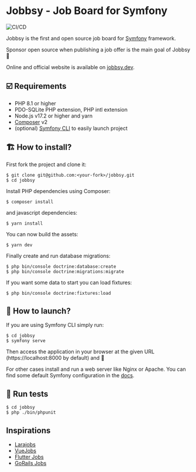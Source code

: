 # Jobbsy - Job Board for Symfony

![CI/CD](https://github.com/jobbsy-dev/jobbsy/actions/workflows/tests-build.yaml/badge.svg?branch=main)

Jobbsy is the first and open source job board for [Symfony](https://symfony.com) framework.

Sponsor open source when publishing a job offer is the main goal of Jobbsy 💙

Online and official website is available on [jobbsy.dev](https://jobbsy.dev).

## ☑️ Requirements

- PHP 8.1 or higher
- PDO-SQLite PHP extension, PHP intl extension
- Node.js v17.2 or higher and yarn
- [Composer](https://getcomposer.org) v2
- (optional) [Symfony CLI](https://symfony.com/download) to easily launch project

## 🏗 How to install?

First fork the project and clone it:

```
$ git clone git@github.com:<your-fork>/jobbsy.git
$ cd jobbsy
```

Install PHP dependencies using Composer:

```
$ composer install
```

and javascript dependencies:

```
$ yarn install
```

You can now build the assets:

```
$ yarn dev
```

Finally create and run database migrations:

```
$ php bin/console doctrine:database:create
$ php bin/console doctrine:migrations:migrate
```

If you want some data to start you can load fixtures:

```
$ php bin/console doctrine:fixtures:load
```

## 🚀 How to launch?

If you are using Symfony CLI simply run:

```
$ cd jobbsy
$ symfony serve
```

Then access the application in your browser at the given URL (https://localhost:8000 by default) and 🎉

For other cases install and run a web server like Nginx or Apache. You can find some default Symfony configuration in the [docs](https://symfony.com/doc/current/setup/web_server_configuration.html).

## 🧪 Run tests

```
$ cd jobbsy
$ php ./bin/phpunit
```

## Inspirations

- [Larajobs](https://larajobs.com)
- [VueJobs](https://vuejobs.com)
- [Flutter Jobs](https://flutterjobs.info)
- [GoRails Jobs](https://jobs.gorails.com)
